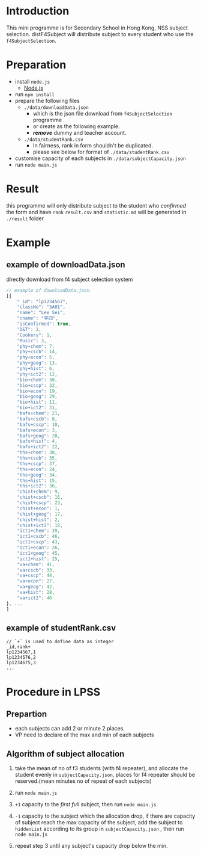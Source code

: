 # Introduction
This mini programme is for Secondary School in Hong Kong, NSS subject selection.
distF4Subject will distribute subject to every student who use the `f4SubjectSelection`.

# Preparation
- install `node.js`
    + [Node.js](https://nodejs.org/)
- run `npm install`
- prepare the following files
  + `./data/downloadData.json`
    * which is the json file download from `f4SubjectSelection` programme
    * or create as the following example.
    * ***remove*** dummy and teacher account.
  + `./data/studentRank.csv`
    * In fairness, rank in form shouldn't be duplicated.
    * please see below for format of `./data/studentRank.csv`
- customise capacity of each subjects in `./data/subjectCapacity.json`
- run `node main.js`

# Result
this programme will only distribute subject to the student who *confirmed* the form and have `rank`
`result.csv` and `statistic.md` will be generated in `./result` folder

# Example

## example of downloadData.json
directly download from f4 subject selection system
```js
// example of downloadData.json
[{
    "_id": "lp1234567",
    "classNo": "3A01",
    "name": "Lee Sei",
    "cname": "李四",
    "isConfirmed": true,
    "D&T": 2,
    "Cookery": 1,
    "Music": 3,
    "phy+chem": 7,
    "phy+cscb": 14,
    "phy+econ": 5,
    "phy+geog": 13,
    "phy+hist": 6,
    "phy+ict2": 12,
    "bio+chem": 30,
    "bio+cscp": 32,
    "bio+econ": 19,
    "bio+geog": 29,
    "bio+hist": 11,
    "bio+ict2": 31,
    "bafs+chem": 21,
    "bafs+cscb": 8,
    "bafs+cscp": 10,
    "bafs+econ": 3,
    "bafs+geog": 20,
    "bafs+hist": 4,
    "bafs+ict2": 22,
    "ths+chem": 38,
    "ths+cscb": 35,
    "ths+cscp": 37,
    "ths+econ": 24,
    "ths+geog": 34,
    "ths+hist": 15,
    "ths+ict2": 36,
    "chist+chem": 9,
    "chist+cscb": 16,
    "chist+cscp": 23,
    "chist+econ": 1,
    "chist+geog": 17,
    "chist+hist": 2,
    "chist+ict2": 18,
    "ict1+chem": 39,
    "ict1+cscb": 46,
    "ict1+cscp": 43,
    "ict1+econ": 26,
    "ict1+geog": 45,
    "ict1+hist": 25,
    "va+chem": 41,
    "va+cscb": 33,
    "va+cscp": 44,
    "va+econ": 27,
    "va+geog": 42,
    "va+hist": 28,
    "va+ict2": 40
}, ...
]
```

## example of studentRank.csv
``` csv
// `+` is used to define data as integer
_id,rank+
lp1234567,1
lp1234576,2
lp1234675,3
...
```

# Procedure in LPSS

## Prepartion
- each subjects can add 2 or minute 2 places.
- VP need to declare of the max and min of each subjects

## Algorithm of subject allocation
1. take the mean of no of f3 students (with f4 repeater), and allocate the student evenly in `subjectCapacity.json`, places for f4 repeater should be reserved.(mean minutes no of repeat of each subjects)

2. run `node main.js`

3. `+1` capacity to the *first full* subject, then run `node main.js`.

4. `-1` capacity to the subject which the allocation drop, if there are capacity of subject reach the max capacity of the subject, add the subject to `hiddenList` according to its group in `subjectCapacity.json`
, then run `node main.js`

5. repeat step 3 until any subject's capacity drop below the min.
